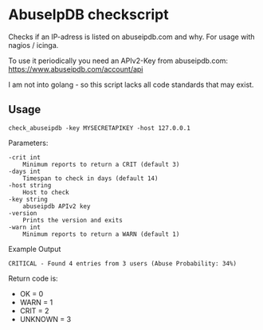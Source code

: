 # AbuseIpDB checkscript

Checks if an IP-adress is listed on abuseipdb.com and why. For usage with nagios / icinga.

To use it periodically you need an APIv2-Key from abuseipdb.com: https://www.abuseipdb.com/account/api

I am not into golang - so this script lacks all code standards that may exist.

## Usage

```
check_abuseipdb -key MYSECRETAPIKEY -host 127.0.0.1
```

Parameters:
```
-crit int
    Minimum reports to return a CRIT (default 3)
-days int
    Timespan to check in days (default 14)
-host string
    Host to check
-key string
    abuseipdb APIv2 key
-version
    Prints the version and exits
-warn int
    Minimum reports to return a WARN (default 1)
```

Example Output
```
CRITICAL - Found 4 entries from 3 users (Abuse Probability: 34%)
```

Return code is:

- OK = 0
- WARN = 1
- CRIT = 2
- UNKNOWN = 3